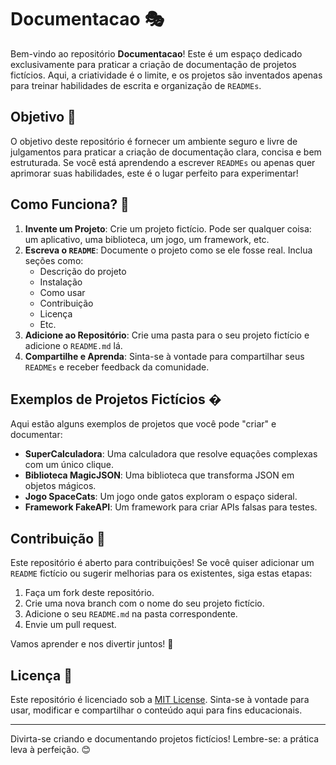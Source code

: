 # Documentacao 🎭

Bem-vindo ao repositório **Documentacao**! Este é um espaço dedicado exclusivamente para praticar a criação de documentação de projetos fictícios. Aqui, a criatividade é o limite, e os projetos são inventados apenas para treinar habilidades de escrita e organização de `READMEs`.

## Objetivo 🎯

O objetivo deste repositório é fornecer um ambiente seguro e livre de julgamentos para praticar a criação de documentação clara, concisa e bem estruturada. Se você está aprendendo a escrever `READMEs` ou apenas quer aprimorar suas habilidades, este é o lugar perfeito para experimentar!

## Como Funciona? 🤔

1. **Invente um Projeto**: Crie um projeto fictício. Pode ser qualquer coisa: um aplicativo, uma biblioteca, um jogo, um framework, etc.
2. **Escreva o `README`**: Documente o projeto como se ele fosse real. Inclua seções como:
   - Descrição do projeto
   - Instalação
   - Como usar
   - Contribuição
   - Licença
   - Etc.
3. **Adicione ao Repositório**: Crie uma pasta para o seu projeto fictício e adicione o `README.md` lá.
4. **Compartilhe e Aprenda**: Sinta-se à vontade para compartilhar seus `READMEs` e receber feedback da comunidade.

## Exemplos de Projetos Fictícios �

Aqui estão alguns exemplos de projetos que você pode "criar" e documentar:

- **SuperCalculadora**: Uma calculadora que resolve equações complexas com um único clique.
- **Biblioteca MagicJSON**: Uma biblioteca que transforma JSON em objetos mágicos.
- **Jogo SpaceCats**: Um jogo onde gatos exploram o espaço sideral.
- **Framework FakeAPI**: Um framework para criar APIs falsas para testes.

## Contribuição 🤝

Este repositório é aberto para contribuições! Se você quiser adicionar um `README` fictício ou sugerir melhorias para os existentes, siga estas etapas:

1. Faça um fork deste repositório.
2. Crie uma nova branch com o nome do seu projeto fictício.
3. Adicione o seu `README.md` na pasta correspondente.
4. Envie um pull request.

Vamos aprender e nos divertir juntos! 🚀

## Licença 📜

Este repositório é licenciado sob a [MIT License](LICENSE). Sinta-se à vontade para usar, modificar e compartilhar o conteúdo aqui para fins educacionais.

---

Divirta-se criando e documentando projetos fictícios! Lembre-se: a prática leva à perfeição. 😊
